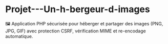 # Projet---Un-h-bergeur-d-images
🖼️ Application PHP sécurisée pour héberger et partager des images (PNG, JPG, GIF) avec protection CSRF, vérification MIME et re-encodage automatique.
